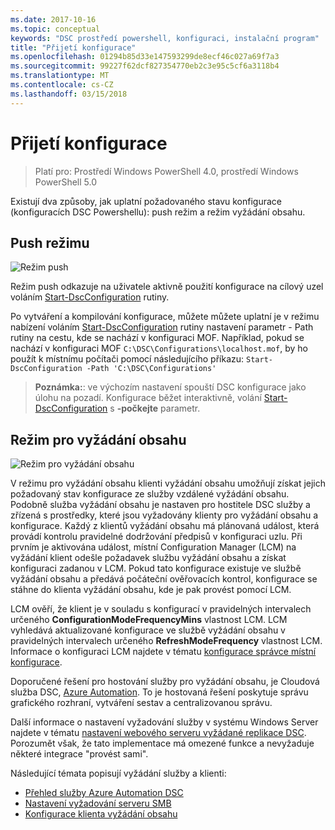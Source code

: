 ```yaml
---
ms.date: 2017-10-16
ms.topic: conceptual
keywords: "DSC prostředí powershell, konfiguraci, instalační program"
title: "Přijetí konfigurace"
ms.openlocfilehash: 01294b85d33e147593299de8ecf46c027a69f7a3
ms.sourcegitcommit: 99227f62dcf827354770eb2c3e95c5cf6a3118b4
ms.translationtype: MT
ms.contentlocale: cs-CZ
ms.lasthandoff: 03/15/2018
---
```

# <a name="enacting-configurations"></a>Přijetí konfigurace

>Platí pro: Prostředí Windows PowerShell 4.0, prostředí Windows PowerShell 5.0

Existují dva způsoby, jak uplatní požadovaného stavu konfigurace (konfiguracích DSC Powershellu): push režim a režim vyžádání obsahu.

## <a name="push-mode"></a>Push režimu

![Režim push](images/pushModel.png "jak funguje režim push")

Režim push odkazuje na uživatele aktivně použití konfigurace na cílový uzel voláním [Start-DscConfiguration](https://technet.microsoft.com/library/dn521623.aspx) rutiny.

Po vytváření a kompilování konfigurace, můžete můžete uplatní je v režimu nabízení voláním [Start-DscConfiguration](https://technet.microsoft.com/library/dn521623.aspx) rutiny nastavení parametr - Path rutiny na cestu, kde se nachází v konfiguraci MOF.
Například, pokud se nachází v konfiguraci MOF `C:\DSC\Configurations\localhost.mof`, by ho použít k místnímu počítači pomocí následujícího příkazu: `Start-DscConfiguration -Path 'C:\DSC\Configurations'`

> __Poznámka:__: ve výchozím nastavení spouští DSC konfigurace jako úlohu na pozadí. Konfigurace běžet interaktivně, volání [Start-DscConfiguration](https://technet.microsoft.com/library/dn521623.aspx) s __-počkejte__ parametr.

## <a name="pull-mode"></a>Režim pro vyžádání obsahu

![Režim pro vyžádání obsahu](images/pullModel.png "vyžádané funguje režim")

V režimu pro vyžádání obsahu klienti vyžádání obsahu umožňují získat jejich požadovaný stav konfigurace ze služby vzdálené vyžádání obsahu.
Podobně služba vyžádání obsahu je nastaven pro hostitele DSC služby a zřízená s prostředky, které jsou vyžadovány klienty pro vyžádání obsahu a konfigurace.
Každý z klientů vyžádání obsahu má plánovaná událost, která provádí kontrolu pravidelné dodržování předpisů v konfiguraci uzlu.
Při prvním je aktivována událost, místní Configuration Manager (LCM) na vyžádání klient odešle požadavek službu vyžádání obsahu a získat konfiguraci zadanou v LCM.
Pokud tato konfigurace existuje ve službě vyžádání obsahu a předává počáteční ověřovacích kontrol, konfigurace se stáhne do klienta vyžádání obsahu, kde je pak provést pomocí LCM.

LCM ověří, že klient je v souladu s konfigurací v pravidelných intervalech určeného **ConfigurationModeFrequencyMins** vlastnost LCM.
LCM vyhledává aktualizované konfigurace ve službě vyžádání obsahu v pravidelných intervalech určeného **RefreshModeFrequency** vlastnost LCM.
Informace o konfiguraci LCM najdete v tématu [konfigurace správce místní konfigurace](metaConfig.md).

Doporučené řešení pro hostování služby pro vyžádání obsahu, je Cloudová služba DSC, [Azure Automation](https://azure.microsoft.com/services/automation/).
To je hostovaná řešení poskytuje správu grafického rozhraní, vytváření sestav a centralizovanou správu.

Další informace o nastavení vyžadování služby v systému Windows Server najdete v tématu [nastavení webového serveru vyžádané replikace DSC](pullServer.md).
Porozumět však, že tato implementace má omezené funkce a nevyžaduje některé integrace "provést sami".

Následující témata popisují vyžádání služby a klienti:

- [Přehled služby Azure Automation DSC](https://docs.microsoft.com/en-us/azure/automation/automation-dsc-overview)
- [Nastavení vyžadování serveru SMB](pullServerSMB.md)
- [Konfigurace klienta vyžádání obsahu](pullClientConfigID.md)
